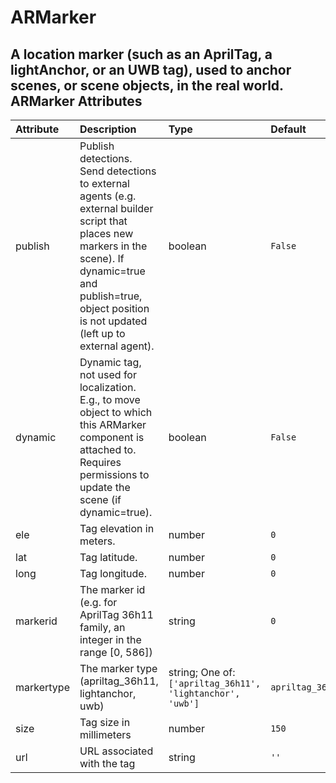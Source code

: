 
ARMarker
========


A location marker (such as an AprilTag, a lightAnchor, or an UWB tag), used to anchor scenes, or scene objects, in the real world.
ARMarker Attributes
-------------------

|Attribute|Description|Type|Default|Required|
| :--- | :--- | :--- | :--- | :--- |
|publish|Publish detections. Send detections to external agents (e.g. external builder script that places new markers in the scene). If dynamic=true and publish=true, object position is not updated (left up to external agent).|boolean|```False```|No|
|dynamic|Dynamic tag, not used for localization. E.g., to move object to which this ARMarker component is attached to. Requires permissions to update the scene (if dynamic=true).|boolean|```False```|No|
|ele|Tag elevation in meters.|number|```0```|No|
|lat|Tag latitude.|number|```0```|No|
|long|Tag longitude.|number|```0```|No|
|markerid|The marker id (e.g. for AprilTag 36h11 family, an integer in the range [0, 586])|string|```0```|Yes|
|markertype|The marker type (apriltag_36h11, lightanchor, uwb)|string; One of: ```['apriltag_36h11', 'lightanchor', 'uwb']```|```apriltag_36h11```|Yes|
|size|Tag size in millimeters|number|```150```|Yes|
|url|URL associated with the tag|string|```''```|No|
